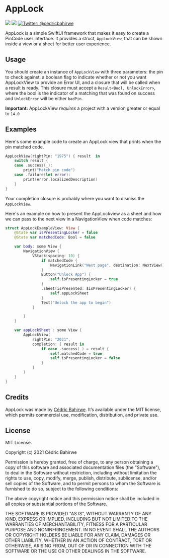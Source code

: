 # AppLock

<p>
    <img src="https://img.shields.io/badge/iOS-14.0+-blue.svg" />
    <img src="https://img.shields.io/badge/Swift-5.3-red.svg" />
    <a href="https://twitter.com/cedricbahirwe">
        <img src="https://img.shields.io/badge/Contact-@cedricbahirwe-lightgrey.svg?style=flat" alt="Twitter: @cedricbahirwe" />
    </a>
</p>

AppLock is a simple SwiftUI framework that makes it easy to create a PinCode user interface. It provides a struct, `AppLockView`, that can be shown inside a view or a sheet for better user experience.


## Usage

You should create an instance of `AppLockView` with three parameters: the pin to check against, a boolean flag to indicate whether or not you want AppLockView to provide an Error UI, and a closure that will be called when a result is ready. This closure must accept a `Result<Bool, UnlockError>`, where the bool is the indicator of a matching that was found on success and `UnlockError` will be either `badPin`.

**Important:** AppLockView *requires* a project with a version greater or equal to `14.0`


## Examples

Here's some example code to create an AppLock view that prints when the pin matched code.

```swift
AppLockView(rightPin: "1975") { result  in
    switch result {
    case .success(_):
        print("Match pin code")
    case .failure(let error):
        print(error.localizedDescription)
    }
}
```

Your completion closure is probably where you want to dismiss the `AppLockView`.

Here's an example on how to present the AppLockview as a sheet and how we can pass to the next view in a NavigationView when code matches:

```swift
struct AppLockExampleView: View {
    @State var isPresentingLocker = false
    @State var matchedCode: Bool = false

    var body: some View {
        NavigationView {
            VStack(spacing: 10) {
                if matchedCode {
                    NavigationLink("Next page", destination: NextView(), isActive: .constant(true)).hidden()
                }
                Button("Unlock App") {
                    self.isPresentingLocker = true
                }
                .sheet(isPresented: $isPresentingLocker) {
                    self.appLockSheet
                }
                Text("Unlock the app to begin")
            }

        }
    }

    var appLockSheet : some View {
        AppLockView(
            rightPin: "2021",
            completion: { result in
                if case .success(_) = result {
                    self.matchedCode = true
                    self.isPresentingLocker = false
                }
            }
        )
    }
}
```


## Credits

AppLock was made by [Cédric Bahirwe](https://twitter.com/cedricbahirwe). It’s available under the MIT license, which permits commercial use, modification, distribution, and private use.


## License

MIT License.

Copyright (c) 2021 Cédric Bahirwe

Permission is hereby granted, free of charge, to any person obtaining a copy of this software and associated documentation files (the "Software"), to deal in the Software without restriction, including without limitation the rights to use, copy, modify, merge, publish, distribute, sublicense, and/or sell copies of the Software, and to permit persons to whom the Software is furnished to do so, subject to the following conditions:

The above copyright notice and this permission notice shall be included in all copies or substantial portions of the Software.

THE SOFTWARE IS PROVIDED "AS IS", WITHOUT WARRANTY OF ANY KIND, EXPRESS OR IMPLIED, INCLUDING BUT NOT LIMITED TO THE WARRANTIES OF MERCHANTABILITY, FITNESS FOR A PARTICULAR PURPOSE AND NONINFRINGEMENT. IN NO EVENT SHALL THE AUTHORS OR COPYRIGHT HOLDERS BE LIABLE FOR ANY CLAIM, DAMAGES OR OTHER LIABILITY, WHETHER IN AN ACTION OF CONTRACT, TORT OR OTHERWISE, ARISING FROM, OUT OF OR IN CONNECTION WITH THE SOFTWARE OR THE USE OR OTHER DEALINGS IN THE SOFTWARE.
